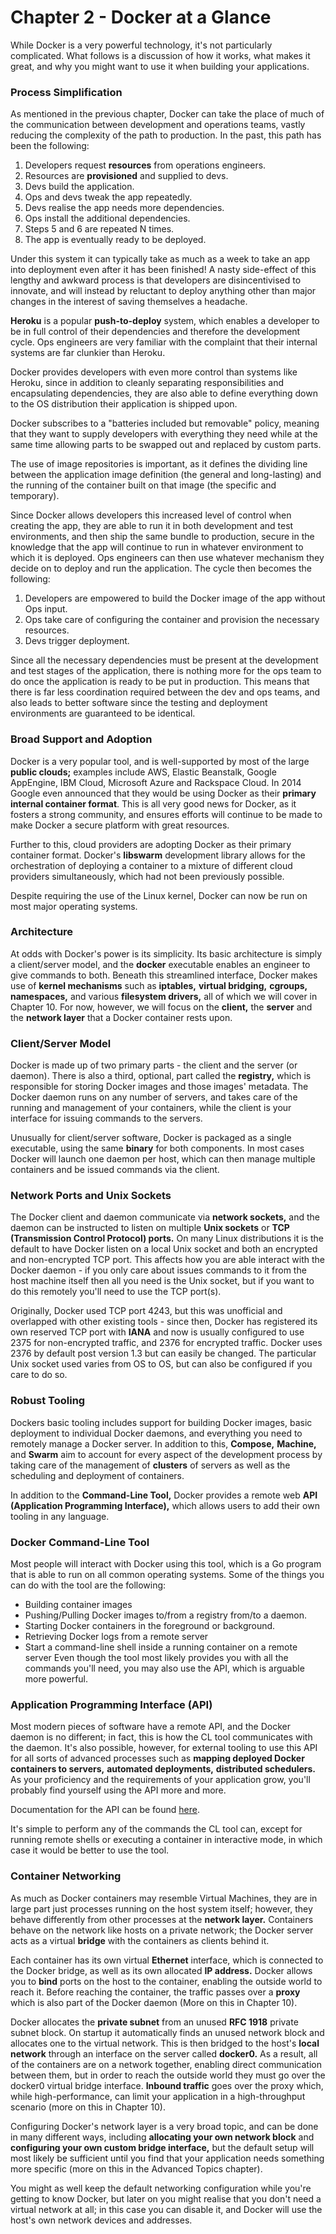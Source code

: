 # Chapter 2 - Docker at a Glance

While Docker is a very powerful technology, it's not particularly complicated. What follows is a discussion
of how it works, what makes it great, and why you might want to use it when building your applications.

### Process Simplification

As mentioned in the previous chapter, Docker can take the place of much of the communication between development
and operations teams, vastly reducing the complexity of the path to production. In the past, this path has been
the following:
1) Developers request __resources__ from operations engineers.
2) Resources are __provisioned__ and supplied to devs.
3) Devs build the application.
4) Ops and devs tweak the app repeatedly.
5) Devs realise the app needs more dependencies.
6) Ops install the additional dependencies.
7) Steps 5 and 6 are repeated N times.
8) The app is eventually ready to be deployed.

Under this system it can typically take as much as a week to take an app into deployment even after it has been 
finished! A nasty side-effect of this lengthy and awkward process is that developers are disincentivised to
innovate, and will instead by reluctant to deploy anything other than major changes in the interest of saving
themselves a headache.

__Heroku__ is a popular __push-to-deploy__ system, which enables a developer to be in full control of their
dependencies and therefore the development cycle. Ops engineers are very familiar with the complaint that
their internal systems are far clunkier than Heroku.

Docker provides developers with even more control than systems like Heroku, since in addition to cleanly 
separating responsibilities and encapsulating dependencies, they are also able to define everything down 
to the OS distribution their application is shipped upon.

Docker subscribes to a "batteries included but removable" policy, meaning that they want to supply developers
with everything they need while at the same time allowing parts to be swapped out and replaced by custom
parts.

The use of image repositories is important, as it defines the dividing line between the application image
definition (the general and long-lasting) and the running of the container built on that image (the
specific and temporary).

Since Docker allows developers this increased level of control when creating the app, they are able 
to run it in both development and test environments, and then ship the same bundle to production, secure
in the knowledge that the app will continue to run in whatever environment to which it is deployed. Ops
engineers can then use whatever mechanism they decide on to deploy and run the application. The cycle then becomes
the following:
1) Developers are empowered to build the Docker image of the app without Ops input.
2) Ops take care of configuring the container and provision the necessary resources.
3) Devs trigger deployment.

Since all the necessary dependencies must be present at the development and test stages of the application,
there is nothing more for the ops team to do once the application is ready to be put in production. This means
that there is far less coordination required between the dev and ops teams, and also leads to better software
since the testing and deployment environments are guaranteed to be identical.

### Broad Support and Adoption

Docker is a very popular tool, and is well-supported by most of the large __public clouds;__ examples include
AWS, Elastic Beanstalk, Google AppEngine, IBM Cloud, Microsoft Azure and Rackspace Cloud. In 2014 Google even
announced that they would be using Docker as their __primary internal container format__. This is all very 
good news for Docker, as it fosters a strong community, and ensures efforts will continue to be made to 
make Docker a secure platform with great resources.

Further to this, cloud providers are adopting Docker as their primary container format. Docker's __libswarm__
development library allows for the orchestration of deploying a container to a mixture of different cloud
providers simultaneously, which had not been previously possible.

Despite requiring the use of the Linux kernel, Docker can now be run on most major operating systems.

### Architecture

At odds with Docker's power is its simplicity. Its basic architecture is simply a client/server model, and the
__docker__ executable enables an engineer to give commands to both. Beneath this streamlined interface, Docker
makes use of __kernel mechanisms__ such as __iptables,__ __virtual bridging,__ __cgroups,__ __namespaces,__ and
various __filesystem drivers,__ all of which we will cover in Chapter 10. For now, however, we will focus on the 
__client,__ the __server__ and the __network layer__ that a Docker container rests upon.

### Client/Server Model

Docker is made up of two primary parts - the client and the server (or daemon). There is also a third, optional,
part called the __registry,__ which is responsible for storing Docker images and those images' metadata. The Docker
daemon runs on any number of servers, and takes care of the running and management of your containers, while the
client is your interface for issuing commands to the servers.

Unusually for client/server software, Docker is packaged as a single executable, using the same __binary__ for
both components. In most cases Docker will launch one daemon per host, which can then manage multiple containers
and be issued commands via the client.

### Network Ports and Unix Sockets

The Docker client and daemon communicate via __network sockets,__ and the daemon can be instructed to listen
on multiple __Unix sockets__ or __TCP (Transmission Control Protocol) ports.__ On many Linux distributions it
is the default to have Docker listen on a local Unix socket and both an encrypted and non-encrypted TCP port.
This affects how you are able interact with the Docker daemon - if you only care about issues commands to it
from the host machine itself then all you need is the Unix socket, but if you want to do this remotely you'll 
need to use the TCP port(s).

Originally, Docker used TCP port 4243, but this was unofficial and overlapped with other existing tools - since
then, Docker has registered its own reserved TCP port with __IANA__ and now is usually configured to use 2375
for non-encrypted traffic, and 2376 for encrypted traffic. Docker uses 2376 by default post version 1.3 but can
easily be changed. The particular Unix socket used varies from OS to OS, but can also be configured if you care
to do so.

### Robust Tooling

Dockers basic tooling includes support for building Docker images, basic deployment to individual Docker daemons, 
and everything you need to remotely manage a Docker server. In addition to this, __Compose,__ __Machine,__ and 
__Swarm__ aim to account for every aspect of the development process by taking care of the management of
__clusters__ of servers as well as the scheduling and deployment of containers.

In addition to the __Command-Line Tool,__ Docker provides a remote web __API (Application Programming 
Interface),__ which allows users to add their own tooling in any language.

### Docker Command-Line Tool

Most people will interact with Docker using this tool, which is a Go program that is able to run on all common
operating systems. Some of the things you can do with the tool are the following:
- Building container images
- Pushing/Pulling Docker images to/from a registry from/to a daemon.
- Starting Docker containers in the foreground or background.
- Retrieving Docker logs from a remote server
- Start a command-line shell inside a running container on a remote server
Even though the tool most likely provides you with all the commands you'll need, you may also use the API,
which is arguable more powerful.

### Application Programming Interface (API)

Most modern pieces of software have a remote API, and the Docker daemon is no different; in fact, this is how
the CL tool communicates with the daemon. It's also possible, however, for external tooling to use this API 
for all sorts of advanced processes such as __mapping deployed Docker containers to servers,__ 
__automated deployments,__ __distributed schedulers.__ As your proficiency and the requirements of your 
application grow, you'll probably find yourself using the API more and more.
 
Documentation for the API can be found [here](https://docs.docker.com/develop/sdk/).

It's simple to perform any of the commands the CL tool can, except for running remote shells or executing a 
container in interactive mode, in which case it would be better to use the tool.

### Container Networking

As much as Docker containers may resemble Virtual Machines, they are in large part just processes running on the
host system itself; however, they behave differently from other processes at the __network layer.__ Containers 
behave on the network like hosts on a private network; the Docker server acts as a virtual __bridge__ with the
containers as clients behind it.

Each container has its own virtual __Ethernet__ interface, which is connected to the Docker bridge, as well as
its own allocated __IP address.__ Docker allows you to __bind__ ports on the host to the container, enabling the
outside world to reach it. Before reaching the container, the traffic passes over a __proxy__ which is also part
of the Docker daemon (More on this in Chapter 10).

Docker allocates the __private subnet__ from an unused __RFC 1918__ private subnet block. On startup it
automatically finds an unused network block and allocates one to the virtual network. This is then bridged to 
the host's __local network__ through an interface on the server called __docker0.__ As a result, all of the 
containers are on a network together, enabling direct communication between them, but in order to reach the 
outside world they must go over the docker0 virtual bridge interface. __Inbound traffic__ goes over the proxy
which, while high-performance, can limit your application in a high-throughput scenario (more on this in Chapter 
10).

Configuring Docker's network layer is a very broad topic, and can be done in many different ways, including
__allocating your own network block__ and __configuring your own custom bridge interface,__ but the default
setup will most likely be sufficient until you find that your application needs something more specific (more
on this in the Advanced Topics chapter).

You might as well keep the default networking configuration while you're getting to know Docker, but later on
you might realise that you don't need a virtual network at all; in this case you can disable it, and Docker
will use the host's own network devices and addresses.